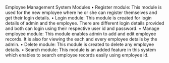 Employee Management System Modules
• Register module: This module is used for the new employee where he or she can register themselves and get their login details.
• Login module: This module is created for login details of admin and the employee. There are different login details provided and both can login using their respective user id and password.
• Manage employee module: This module enables admin to add and edit employee records. It is also for viewing the each and every employee details by the admin.
• Delete module: This module is created to delete any employee details.
• Search module: This module is an added feature in this system which enables to search employee records easily using employee id.

